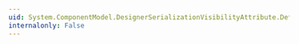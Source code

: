 ```yaml
---
uid: System.ComponentModel.DesignerSerializationVisibilityAttribute.Default
internalonly: False
---
```


